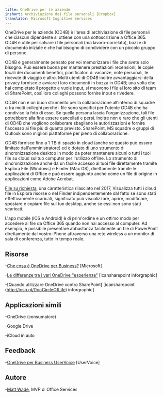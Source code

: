 ```yaml
---
title: OneDrive per le aziende
inshort: Archiviazione dei file personali [Dropbox]
translator: Microsoft Cognitive Services
---
```



OneDrive per le aziende (OD4B) è l'area di archiviazione di file personali che ciascun dipendente si ottiene con una sottoscrizione a Office 365. OD4B è utile per salvare i file personali (ma lavoro-correlato), bozze di documento iniziale e che hai bisogno di condividere con un piccolo gruppo di persone.

OD4B è generalmente pensato per voi memorizzare i file che avete solo bisogno. Può essere buona per mantenere prestazioni recensioni, le copie locali dei documenti benefici, pianificatori di vacanze, note personali, le ricevute di viaggio e altro. Molti utenti di OD4B inoltre avvantaggiarsi della privacy fornisce e avviare i loro documenti in bozza in OD4B; una volta che hai completato il progetto e vuole input, si muovono i file al loro sito di team di SharePoint, così loro colleghi possono fornire input e rivedere.

OD4B non è un buon strumento per la collaborazione all'interno di squadre o tra molti colleghi perché i file sono specifici per l'utente OD4B che ha condiviso la foto di esso. Se quella persona lascia l'organizzazione, tali file potrebbero alla fine essere cancellati e persi. Inoltre non è raro che gli utenti di OD4B che vogliono collaborare sbagliano le autorizzazioni e fornire l'accesso ai file più di quanto previsto. SharePoint, MS squadre o gruppi di Outlook sono migliori piattaforme per pieno di collaborazione.

OD4B fornisce fino a 1 TB di spazio in cloud (anche se questo può essere limitato dall'amministratore) ed è dotato di uno strumento di sincronizzazione desktop in modo da poter mantenere alcuni o tutti i tuoi file su cloud sul tuo computer per l'utilizzo offline. Lo strumento di sincronizzazione anche dà un facile accesso ai tuoi file direttamente tramite Esplora File (Windows) e Finder (Mac OS), direttamente tramite le applicazioni di Office e può essere aggiunto anche come un file di origine in applicazioni come Adobe Acrobat. 

[File su richiesta](https://blogs.office.com/en-us/2017/05/11/introducing-onedrive-files-on-demand-and-additional-features-making-it-easier-to-access-and-share-files/), una caratteristica rilasciato nel 2017, Visualizza tutti i cloud file in Esplora risorse o nel Finder indipendentemente dal fatto se sono stati effettivamente scaricati, significato può visualizzare, aprire, modificare, spostare e copiare file sul tuo desktop, anche se essi non sono stati scaricati.

L'app mobile (iOS e Android) è di prim'ordine e un ottimo modo per accedere ai file da Office 365 quando non hai accesso al computer. Ad esempio, è possibile presentare abbastanza facilmente un file di PowerPoint direttamente dal vostro iPhone attraverso una rete wireless a un monitor di sala di conferenza, tutto in tempo reale.

Risorse
---------

-[Che cosa è OneDrive per
    Business?](https://support.office.com/en-us/article/What-is-OneDrive-for-Business-187f90af-056f-47c0-9656-cc0ddca7fdc2)
    \[Microsoft\]

-[Le differenze tra i vari OneDrive
    "esperienze"](http://icsh.pt/OneDriveTree) \[icansharepoint
    inforgraphic\]

-[Quando utilizzare OneDrive contro SharePoint] \[icansharepoint (http://icsh.pt/DocCircleOfLife)
    inforgraphic\]

Applicazioni simili
--------------------

-OneDrive (consumatore)

-Google Drive

-iCloud in auto

Feedback
---------

-[OneDrive per Business UserVoice](https://onedrive.uservoice.com/forums/262982-onedrive/category/86090-onedrive-for-business)
    \[UserVoice\]

Autore
---------

-[Matt Wade](https://www.linkedin.com/in/thatmattwade/), MVP di Office Services

